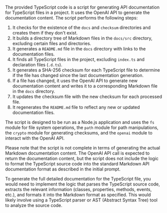 The provided TypeScript code is a script for generating API documentation for TypeScript files in a project. It uses the OpenAI API to generate the documentation content. The script performs the following steps:

1. It checks for the existence of the `docs` and `checksum` directories and creates them if they don't exist.
2. It builds a directory tree of Markdown files in the `docs/src` directory, excluding certain files and directories.
3. It generates a `README.md` file in the `docs` directory with links to the documentation files.
4. It finds all TypeScript files in the project, excluding `index.ts` and declaration files (`.d.ts`).
5. It generates a SHA-256 checksum for each TypeScript file to determine if the file has changed since the last documentation generation.
6. If a file has changed, it uses the OpenAI API to generate new documentation content and writes it to a corresponding Markdown file in the `docs` directory.
7. It updates the checksum file with the new checksum for each processed file.
8. It regenerates the `README.md` file to reflect any new or updated documentation files.

The script is designed to be run as a Node.js application and uses the `fs` module for file system operations, the `path` module for path manipulations, the `crypto` module for generating checksums, and the `openai` module to interact with the OpenAI API.

Please note that the script is not complete in terms of generating the actual Markdown documentation content. The OpenAI API call is expected to return the documentation content, but the script does not include the logic to format the TypeScript source code into the standard Markdown API documentation format as described in the initial prompt.

To generate the full detailed documentation for the TypeScript file, you would need to implement the logic that parses the TypeScript source code, extracts the relevant information (classes, properties, methods, events, etc.), and formats it into the Markdown format as specified. This would likely involve using a TypeScript parser or AST (Abstract Syntax Tree) tool to analyze the source code.